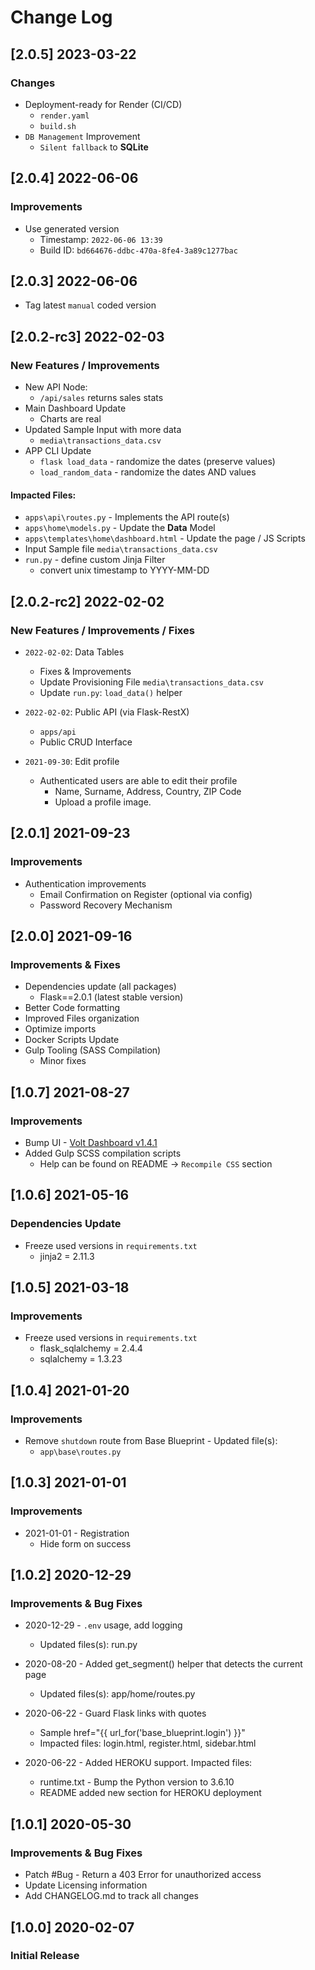 # Change Log

## [2.0.5] 2023-03-22
### Changes

- Deployment-ready for Render (CI/CD)
  - `render.yaml`
  - `build.sh`
- `DB Management` Improvement
  - `Silent fallback` to **SQLite**

## [2.0.4] 2022-06-06
### Improvements

- Use generated version
  - Timestamp: `2022-06-06 13:39`
  - Build ID: `bd664676-ddbc-470a-8fe4-3a89c1277bac`

## [2.0.3] 2022-06-06

- Tag latest `manual` coded version 

## [2.0.2-rc3] 2022-02-03
### New Features / Improvements

- New API Node: 
  - `/api/sales` returns sales stats
- Main Dashboard Update
  - Charts are real 
- Updated Sample Input with more data
  - `media\transactions_data.csv`
- APP CLI Update
  - `flask load_data` - randomize the dates (preserve values)
  - `load_random_data` - randomize the dates AND values

#### Impacted Files:

- `apps\api\routes.py`  - Implements the API route(s)
- `apps\home\models.py` - Update the **Data** Model
- `apps\templates\home\dashboard.html` - Update the page / JS Scripts
- Input Sample file `media\transactions_data.csv`
- `run.py` - define custom Jinja Filter
  - convert unix timestamp to YYYY-MM-DD 

## [2.0.2-rc2] 2022-02-02
### New Features / Improvements / Fixes

- `2022-02-02`: Data Tables
  - Fixes & Improvements
  - Update Provisioning File `media\transactions_data.csv`
  - Update `run.py`: `load_data()` helper
  
- `2022-02-02`: Public API (via Flask-RestX)
  - `apps/api`
  - Public CRUD Interface 

- `2021-09-30`: Edit profile 
  - Authenticated users are able to edit their profile
    - Name, Surname, Address, Country, ZIP Code
    - Upload a profile image. 

## [2.0.1] 2021-09-23
### Improvements 

- Authentication improvements
  - Email Confirmation on Register (optional via config)
  - Password Recovery Mechanism

## [2.0.0] 2021-09-16
### Improvements & Fixes

- Dependencies update (all packages) 
  - Flask==2.0.1 (latest stable version)
- Better Code formatting
- Improved Files organization
- Optimize imports
- Docker Scripts Update
- Gulp Tooling  (SASS Compilation)
  - Minor fixes

## [1.0.7] 2021-08-27
### Improvements

- Bump UI - [Volt Dashboard v1.4.1](https://github.com/themesberg/volt-bootstrap-5-dashboard/releases) 
- Added Gulp SCSS compilation scripts
  - Help can be found on README -> `Recompile CSS` section

## [1.0.6] 2021-05-16
### Dependencies Update

- Freeze used versions in `requirements.txt`
    - jinja2 = 2.11.3

## [1.0.5] 2021-03-18
### Improvements

- Freeze used versions in `requirements.txt`
    - flask_sqlalchemy = 2.4.4
    - sqlalchemy = 1.3.23

## [1.0.4] 2021-01-20
### Improvements

- Remove `shutdown` route from Base Blueprint - Updated file(s):
    - `app\base\routes.py`

## [1.0.3] 2021-01-01
### Improvements 

- 2021-01-01 - Registration
    - Hide form on success

## [1.0.2] 2020-12-29
### Improvements & Bug Fixes

- 2020-12-29 - `.env` usage, add logging
    - Updated files(s): run.py

- 2020-08-20 - Added get_segment() helper that detects the current page
    - Updated files(s): app/home/routes.py

- 2020-06-22 - Guard Flask links with quotes
    - Sample href="{{ url_for('base_blueprint.login') }}"
    - Impacted files: login.html, register.html, sidebar.html

- 2020-06-22 - Added HEROKU support. Impacted files:
    - runtime.txt - Bump the Python version to 3.6.10
    - README added new section for HEROKU deployment

## [1.0.1] 2020-05-30
### Improvements & Bug Fixes

- Patch #Bug - Return a 403 Error for unauthorized access
- Update Licensing information
- Add CHANGELOG.md to track all changes

## [1.0.0] 2020-02-07
### Initial Release
